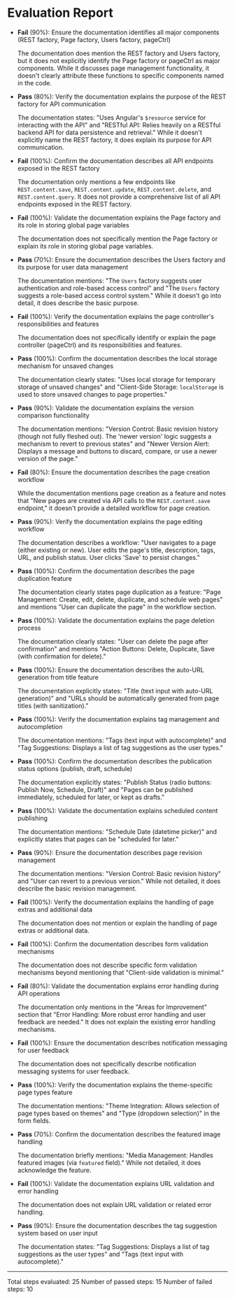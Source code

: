 # Evaluation Report

- **Fail** (90%): Ensure the documentation identifies all major components (REST factory, Page factory, Users factory, pageCtrl)
  
  The documentation does mention the REST factory and Users factory, but it does not explicitly identify the Page factory or pageCtrl as major components. While it discusses page management functionality, it doesn't clearly attribute these functions to specific components named in the code.

- **Pass** (80%): Verify the documentation explains the purpose of the REST factory for API communication
  
  The documentation states: "Uses Angular's `$resource` service for interacting with the API" and "RESTful API: Relies heavily on a RESTful backend API for data persistence and retrieval." While it doesn't explicitly name the REST factory, it does explain its purpose for API communication.

- **Fail** (100%): Confirm the documentation describes all API endpoints exposed in the REST factory
  
  The documentation only mentions a few endpoints like `REST.content.save`, `REST.content.update`, `REST.content.delete`, and `REST.content.query`. It does not provide a comprehensive list of all API endpoints exposed in the REST factory.

- **Fail** (100%): Validate the documentation explains the Page factory and its role in storing global page variables
  
  The documentation does not specifically mention the Page factory or explain its role in storing global page variables.

- **Pass** (70%): Ensure the documentation describes the Users factory and its purpose for user data management
  
  The documentation mentions: "The `Users` factory suggests user authentication and role-based access control" and "The `Users` factory suggests a role-based access control system." While it doesn't go into detail, it does describe the basic purpose.

- **Fail** (100%): Verify the documentation explains the page controller's responsibilities and features
  
  The documentation does not specifically identify or explain the page controller (pageCtrl) and its responsibilities and features.

- **Pass** (100%): Confirm the documentation describes the local storage mechanism for unsaved changes
  
  The documentation clearly states: "Uses local storage for temporary storage of unsaved changes" and "Client-Side Storage: `localStorage` is used to store unsaved changes to page properties."

- **Pass** (90%): Validate the documentation explains the version comparison functionality
  
  The documentation mentions: "Version Control: Basic revision history (though not fully fleshed out). The 'newer version' logic suggests a mechanism to revert to previous states" and "Newer Version Alert: Displays a message and buttons to discard, compare, or use a newer version of the page."

- **Fail** (80%): Ensure the documentation describes the page creation workflow
  
  While the documentation mentions page creation as a feature and notes that "New pages are created via API calls to the `REST.content.save` endpoint," it doesn't provide a detailed workflow for page creation.

- **Pass** (90%): Verify the documentation explains the page editing workflow
  
  The documentation describes a workflow: "User navigates to a page (either existing or new). User edits the page's title, description, tags, URL, and publish status. User clicks 'Save' to persist changes."

- **Pass** (100%): Confirm the documentation describes the page duplication feature
  
  The documentation clearly states page duplication as a feature: "Page Management: Create, edit, delete, duplicate, and schedule web pages" and mentions "User can duplicate the page" in the workflow section.

- **Pass** (100%): Validate the documentation explains the page deletion process
  
  The documentation clearly states: "User can delete the page after confirmation" and mentions "Action Buttons: Delete, Duplicate, Save (with confirmation for delete)."

- **Pass** (100%): Ensure the documentation describes the auto-URL generation from title feature
  
  The documentation explicitly states: "Title (text input with auto-URL generation)" and "URLs should be automatically generated from page titles (with sanitization)."

- **Pass** (100%): Verify the documentation explains tag management and autocompletion
  
  The documentation mentions: "Tags (text input with autocomplete)" and "Tag Suggestions: Displays a list of tag suggestions as the user types."

- **Pass** (100%): Confirm the documentation describes the publication status options (publish, draft, schedule)
  
  The documentation explicitly states: "Publish Status (radio buttons: Publish Now, Schedule, Draft)" and "Pages can be published immediately, scheduled for later, or kept as drafts."

- **Pass** (100%): Validate the documentation explains scheduled content publishing
  
  The documentation mentions: "Schedule Date (datetime picker)" and explicitly states that pages can be "scheduled for later."

- **Pass** (90%): Ensure the documentation describes page revision management
  
  The documentation mentions: "Version Control: Basic revision history" and "User can revert to a previous version." While not detailed, it does describe the basic revision management.

- **Fail** (100%): Verify the documentation explains the handling of page extras and additional data
  
  The documentation does not mention or explain the handling of page extras or additional data.

- **Fail** (100%): Confirm the documentation describes form validation mechanisms
  
  The documentation does not describe specific form validation mechanisms beyond mentioning that "Client-side validation is minimal."

- **Fail** (80%): Validate the documentation explains error handling during API operations
  
  The documentation only mentions in the "Areas for Improvement" section that "Error Handling: More robust error handling and user feedback are needed." It does not explain the existing error handling mechanisms.

- **Fail** (100%): Ensure the documentation describes notification messaging for user feedback
  
  The documentation does not specifically describe notification messaging systems for user feedback.

- **Pass** (100%): Verify the documentation explains the theme-specific page types feature
  
  The documentation mentions: "Theme Integration: Allows selection of page types based on themes" and "Type (dropdown selection)" in the form fields.

- **Pass** (70%): Confirm the documentation describes the featured image handling
  
  The documentation briefly mentions: "Media Management: Handles featured images (via `featured` field)." While not detailed, it does acknowledge the feature.

- **Fail** (100%): Validate the documentation explains URL validation and error handling
  
  The documentation does not explain URL validation or related error handling.

- **Pass** (90%): Ensure the documentation describes the tag suggestion system based on user input
  
  The documentation states: "Tag Suggestions: Displays a list of tag suggestions as the user types" and "Tags (text input with autocomplete)."

---

Total steps evaluated: 25
Number of passed steps: 15
Number of failed steps: 10